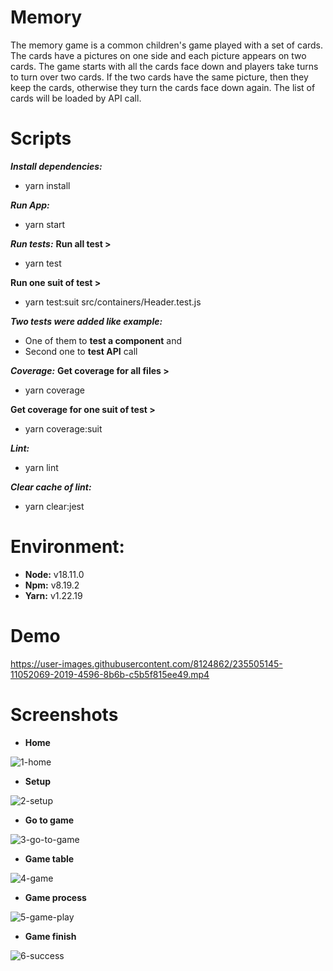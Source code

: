 # Memory
The memory game is a common children's game played with a set of cards. The cards have a pictures on one side and each picture appears on two cards. The game starts with all the cards face down and players take turns to turn over two cards. If the two cards have the same picture, then they keep the cards, otherwise they turn the cards face down again.
The list of cards will be loaded by API call.

# Scripts
***Install dependencies:***
* yarn install

***Run App:***
* yarn start

***Run tests:***
**Run all test >**
* yarn test

**Run one suit of test >**
* yarn test:suit src/containers/Header.test.js

***Two tests were added like example:***
* One of them to **test a component** and
* Second one to **test API** call

***Coverage:***
**Get coverage for all files >**
* yarn coverage

**Get coverage for one suit of test >**
* yarn coverage:suit

***Lint:***
* yarn lint

***Clear cache of lint:***
* yarn clear:jest

# Environment:
* **Node:** v18.11.0
* **Npm:** v8.19.2
* **Yarn:** v1.22.19

# Demo

https://user-images.githubusercontent.com/8124862/235505145-11052069-2019-4596-8b6b-c5b5f815ee49.mp4

# Screenshots

* **Home**

![1-home](https://user-images.githubusercontent.com/8124862/235505579-2eeab5c2-d31a-4c21-b69d-55226a3ffb4f.png)

* **Setup**

![2-setup](https://user-images.githubusercontent.com/8124862/235505608-bcc14d09-75df-4907-a6b9-7bc1220347e8.png)

* **Go to game**

![3-go-to-game](https://user-images.githubusercontent.com/8124862/235505638-65e12da9-75a8-4597-883e-34ca470d63db.png)

* **Game table**

![4-game](https://user-images.githubusercontent.com/8124862/235505667-a7cbc1d8-4af2-4f47-bc5f-cac0fdb9d62a.png)

* **Game process**

![5-game-play](https://user-images.githubusercontent.com/8124862/235505701-08ba2f13-78e0-412c-bc8c-039d72c37d52.png)

* **Game finish**

![6-success](https://user-images.githubusercontent.com/8124862/235505716-91dbfa9f-0284-46ee-b67d-7d00631eb777.png)
